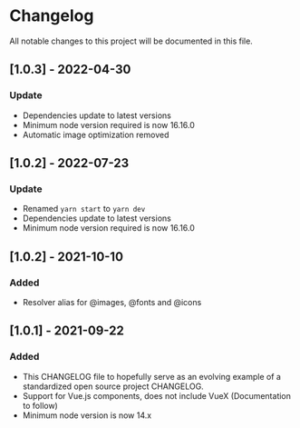 # Changelog

All notable changes to this project will be documented in this file.
## [1.0.3] - 2022-04-30
### Update
- Dependencies update to latest versions
- Minimum node version required is now 16.16.0
- Automatic image optimization removed

## [1.0.2] - 2022-07-23
### Update
- Renamed `yarn start` to `yarn dev`
- Dependencies update to latest versions
- Minimum node version required is now 16.16.0

## [1.0.2] - 2021-10-10
### Added
- Resolver alias for @images, @fonts and @icons

## [1.0.1] - 2021-09-22

### Added

- This CHANGELOG file to hopefully serve as an evolving example of a
  standardized open source project CHANGELOG.
- Support for Vue.js components, does not include VueX (Documentation to follow)
- Minimum node version is now 14.x
  